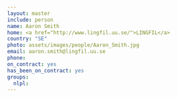 ```yaml
---
layout: master
include: person
name: Aaron Smith
home: <a href="http://www.lingfil.uu.se/">LINGFIL</a>
country: "SE"
photo: assets/images/people/Aaron_Smith.jpg
email: aaron.smith@lingfil.uu.se
phone:
on_contract: yes
has_been_on_contract: yes
groups:
  nlpl:
---
```

